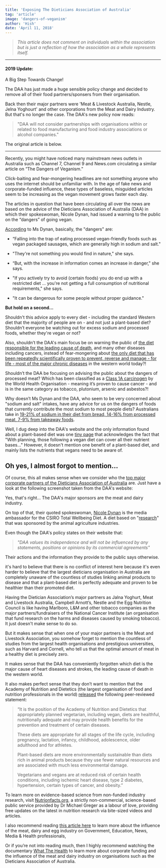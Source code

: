 ```yaml
---
title: 'Exposing The Dieticians Association of Australia'
tag: 'article'
image: 'dangers-of-veganism'
author: 'Hish'
date: 'April 11, 2018'
---
```


> _This article does not comment on individuals within the association but is just a reflection of how the association as a whole represents itself._

---

#### 2019 Update:

A Big Step Towards Change!

The DAA has just made a huge sensible policy change and decided to remove all of their food partners/sponsers from their organisation.

Back then their major partners were 'Meat & Livestock Australia, Nestle, Jelna Yoghourt' and other corporations from the Meat and Dairy Industry. But that's no longer the case. The DAA's new policy now reads:

> "DAA will not consider partnerships with organisations within or related to food manufacturing and food industry associations or alcohol companies."

The original article is below.

---

Recently, you might have noticed many mainstream news outlets in Australia such as Channel 7, Channel 9 and News.com circulating a similar article on “The Dangers of Veganism.”

Click-baiting and fear-mongering headlines are not something anyone who uses the internet should be unfamiliar with. In the age of fake news and corporate-funded influence, these types of baseless, misguided articles seem to be increasing as the vegan movement grows faster each day.

<prominent-img src="dangers-of-veganism/google" alt="Exposing The Dieticians Association of Australia" caption="Google search results on &quot;the danger of veganism.&quot;"></prominent-img>

The articles in question that have been circulating all over the news are based on the advice of the Dieticians Association of Australia (DAA) in which their spokeswoman, Nicole Dynan, had issued a warning to the public on the “dangers” of going vegan.

[According](https://www.9news.com.au/health/2018/04/02/10/46/vegan-trend-takes-hold-in-australia) to Ms Dynan, basically, the "dangers" are:

- “Falling into the trap of eating processed vegan-friendly foods such as vegan packaged sausages, which are generally high in sodium and salt."

- "They're not something you would find in nature," she says.

- “But, with the increase in information comes an increase in danger," she says.

- "If you actively try to avoid (certain foods) you do end up with a restricted diet ... you're not getting a full consumption of nutritional requirements," she says.

- "It can be dangerous for some people without proper guidance."

**But hold on a second...**

Shouldn't this advice apply to every diet - including the standard Western diet that the majority of people are on - and not just a plant-based diet? Shouldn’t everyone be watching out for excess sodium and processed foods, whether they're vegan or not?

Also, shouldn’t the DAA's main focus be on warning the public of [the diet responsible for the leading cause of death](https://www.ncbi.nlm.nih.gov/pmc/articles/PMC4642426/), and many other diseases including cancers, instead of fear-mongering about [the only diet that has been repeatedly scientifically proven to prevent, reverse and manage - for life - most of the major chronic diseases](https://www.youtube.com/watch?v=d0IhZ-R1O8g) in the western world today?!

Shouldn’t the DAA be focusing on advising the public about the dangers of processed meat? Which has been classified as a [Class 1A carcinogen](https://www.iarc.fr/en/media-centre/pr/2015/pdfs/pr240_E.pdf) by the World Health Organisation - meaning it’s proven to cause cancer - and is in the same category as tobacco, plutonium, arsenic and asbestos?!

<youtube id="otx7pSrlIGs" caption="Dr Michael Greger explains how thousands of studies show that processed meat causes cancer and why you don't hear about it."></youtube>

Why doesn’t Ms Dynan and the DAA, who seem to be very concerned about "sodium and salt" intakes, have any advice for us on the dangers of foods that currently contribute the most sodium to most people diets? Australians take in [19-21% of sodium in their diet from bread, 14-16% from processed meat, 7-9% from takeaway foods](https://www.nrv.gov.au/nutrients/sodium).

Well, I dug deep into the DAA's website and the only information found about a plant-based diet was one [tiny page](https://daa.asn.au/smart-eating-for-you/smart-eating-fast-facts/healthy-eating/vegan-diets-facts-tips-and-considerations/) that acknowledges the fact that "With planning, those following a vegan diet can cover all their nutrient bases..." However, it doesn't mention one benefit of a plant-based diet, and mainly lists the nutrients that vegans need to be aware of.

## Oh yes, I almost forgot to mention…

Of course, this all makes sense when we consider who the [top major corporate partners of the Dieticians Association of Australia](https://web.archive.org/web/20180414133808/https://daa.asn.au/about-daa/corporate-partners-and-alliances/) are. Just have a look at the following screenshot taken from the DAA's website:

<prominent-img src="dangers-of-veganism/partners" alt="Exposing The Dieticians Association of Australia" caption="A screenshot from the DAA's website - Major corporate partners page."></prominent-img>

Yes, that's right... The DAA's major sponsors are the meat and dairy industry.

On top of that, their quoted spokeswoman, [Nicole Dynan](http://www.goodnutritionco.com/team/) is the media ambassador for the CSIRO Total Wellbeing Diet. A diet based on "[research](https://www.smh.com.au/news/opinion/not-enough-science-behind-scientific-diet/2005/08/28/1125167548189.html)" that was sponsored by the animal agriculture industries.

Even though the DAA's policy states on their website that:

> _"DAA values its independence and will not be influenced by any statements, positions or opinions by its commercial agreements"_

Their actions and the information they provide to the public says otherwise.

it's hard to believe that there is no conflict of interest here because it's even harder to believe that the largest dieticians organisation in Australia are completely unaware of the countless of studies linking animal products to disease and that a plant-based diet is perfectly adequate and proven to be healthier than their promoted diet.

Having the Dietician Association’s major partners as Jalna Yoghurt, Meat and Livestock Australia, Campbell Arnott’s, Nestle and the Egg Nutrition Council is like having Marlboro, L&M and other tobacco companies as the major partners/fundraisers of the National Cancer Institute (an organisation that fund research on the harms and diseases caused by smoking tobacco). It just doesn't make sense to do so.

<youtube id="4T-GF3ycuBA" caption="A Short video explaining how corporate interest can lead to hiding information from the public."></youtube>

But it makes sense that when one of your major partners is the Meat and Livestock Association, you somehow forget to mention the countless of studies from the largest health organisations and prestigious universities, such as Harvard and Cornell, who tell us that the optimal amount of meat in a healthy diet is precisely zero.

It makes sense that the DAA has conveniently forgotten which diet is the major cause of heart diseases and strokes, the leading cause of death in the western world.

It also makes perfect sense that they don’t want to mention that the Academy of Nutrition and Dietetics (the largest organisation of food and nutrition professionals in the world) [released](https://pubmed.ncbi.nlm.nih.gov/27886704/) the following peer-reviewed statement:

> “It is the position of the Academy of Nutrition and Dietetics that appropriately planned vegetarian, including vegan, diets are healthful, nutritionally adequate and may provide health benefits for the prevention and treatment of certain diseases.
>
> These diets are appropriate for all stages of the life cycle, including pregnancy, lactation, infancy, childhood, adolescence, older adulthood and for athletes.
>
> Plant-based diets are more environmentally sustainable than diets rich in animal products because they use fewer natural resources and are associated with much less environmental damage.
>
> Vegetarians and vegans are at reduced risk of certain health conditions, including ischemic heart disease, type 2 diabetes, hypertension, certain types of cancer, and obesity.”

To learn more on evidence-based science from non-funded industry research, visit [Nutrionfacts.org](https://nutritionfacts.org/), a strictly non-commercial, science-based public service provided by Dr Michael Greger as a labour of love, providing free updates on the latest in nutrition research via bite-sized videos and articles.

I also recommend reading [this article here](https://eatingourfuture.wordpress.com/meat-dairy-industry-influences-politics-government-education-news-media/) to learn more about the influence of the meat, dairy and egg industry on Government, Education, News, Media & Health professionals,

Or if you’re not into reading much, then I highly recommend watching the documentary [What The Health](http://www.whatthehealthfilm.com/facts) to learn more about corporate funding and the influence of the meat and dairy industry on organisations such as the Dieticians Association of Australia.

